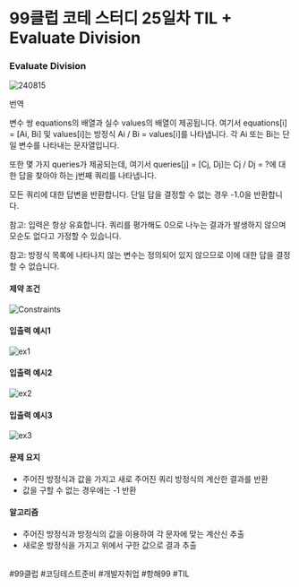 # 99클럽 코테 스터디 25일차 TIL + Evaluate Division

### Evaluate Division

![240815](https://github.com/user-attachments/assets/f39def70-26d9-4b57-98d7-99bb0d1be507)

번역

변수 쌍 equations의 배열과 실수 values의 배열이 제공됩니다. 
여기서 equations[i] = [Ai, Bi] 및 values[i]는 방정식 Ai / Bi = values[i]를 나타냅니다. 
각 Ai 또는 Bi는 단일 변수를 나타내는 문자열입니다.

또한 몇 가지 queries가 제공되는데, 
여기서 queries[j] = [Cj, Dj]는 Cj / Dj = ?에 대한 답을 찾아야 하는 j번째 쿼리를 나타냅니다.

모든 쿼리에 대한 답변을 반환합니다. 단일 답을 결정할 수 없는 경우 -1.0을 반환합니다.

참고: 입력은 항상 유효합니다. 쿼리를 평가해도 0으로 나누는 결과가 발생하지 않으며 모순도 없다고 가정할 수 있습니다.

참고: 방정식 목록에 나타나지 않는 변수는 정의되어 있지 않으므로 이에 대한 답을 결정할 수 없습니다.

#### 제약 조건

![Constraints](https://github.com/user-attachments/assets/40043d44-6b7c-42bb-ae0c-607bf8abed7c)

#### 입출력 예시1

![ex1](https://github.com/user-attachments/assets/e5a1635e-3ddc-45e2-9285-7ef83f38c8d2)

#### 입출력 예시2

![ex2](https://github.com/user-attachments/assets/f7699650-0cc1-4340-9501-841a961da954)

#### 입출력 예시3

![ex3](https://github.com/user-attachments/assets/db7b19e8-c6d7-4d85-b056-833298017c02)

#### 문제 요지
- 주어진 방정식과 값을 가지고 새로 주어진 쿼리 방정식의 계산한 결과를 반환
- 값을 구할 수 없는 경우에는 -1 반환

#### 알고리즘
- 주어진 방정식과 방정식의 값을 이용하여 각 문자에 맞는 계산신 추출
- 새로운 방정식을 가지고 위에서 구한 값으로 결과 추출



<br>
#99클럽 #코딩테스트준비 #개발자취업 #항해99 #TIL
